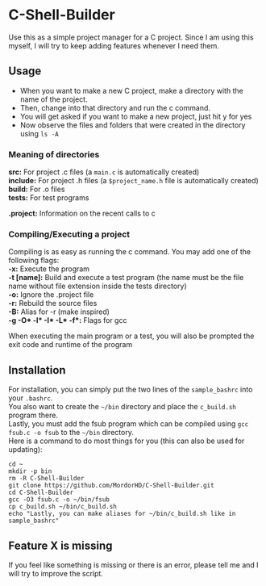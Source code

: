 # C-Shell-Builder

Use this as a simple project manager for a C project.
Since I am using this myself, I will try to keep adding features whenever I need them.

## Usage

- When you want to make a new C project, make a directory with the name of the project.
- Then, change into that directory and run the c command.
- You will get asked if you want to make a new project, just hit y for yes
- Now observe the files and folders that were created in the directory using `ls -A`

### Meaning of directories

**src:** For project .c files (a `main.c` is automatically created)<br>
**include:** For project .h files (a `$project_name.h` file is automatically created)<br>
**build:** For .o files<br>
**tests:** For test programs<br>

**.project:** Information on the recent calls to c

### Compiling/Executing a project

Compiling is as easy as running the c command. You may add one of the following flags:<br>
**-x:** Execute the program<br>
**-t [name]:** Build and execute a test program (the name must be the file name without file extension inside the tests directory)<br>
**-o:** Ignore the .project file<br>
**-r:** Rebuild the source files<br>
**-B:** Alias for -r (make inspired) <br>
**-g -O\* -l\* -I\* -L\* -f\*:** Flags for gcc<br>

When executing the main program or a test, you will also be prompted the exit code and runtime of the program

## Installation

For installation, you can simply put the two lines of the `sample_bashrc` into your `.bashrc`.<br>
You also want to create the `~/bin` directory and place the `c_build.sh` program there.<br>
Lastly, you must add the fsub program which can be compiled using `gcc fsub.c -o fsub` to the `~/bin` directory.<br>
Here is a command to do most things for you (this can also be used for updating):
```
cd ~
mkdir -p bin
rm -R C-Shell-Builder
git clone https://github.com/MordorHD/C-Shell-Builder.git
cd C-Shell-Builder
gcc -O3 fsub.c -o ~/bin/fsub
cp c_build.sh ~/bin/c_build.sh
echo "Lastly, you can make aliases for ~/bin/c_build.sh like in sample_bashrc"
```

## Feature X is missing

If you feel like something is missing or there is an error, please tell me and I will try to improve the script.

